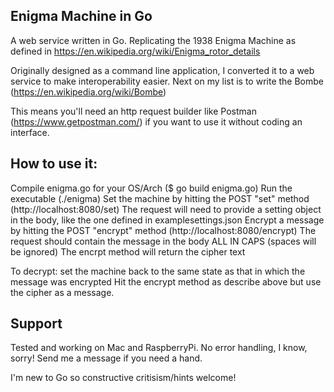 ## Enigma Machine in Go
A web service written in Go. Replicating the 1938 Enigma Machine as defined in https://en.wikipedia.org/wiki/Enigma_rotor_details

Originally designed as a command line application, I converted it to a web service to make interoperability easier. Next on my list is to write the Bombe (https://en.wikipedia.org/wiki/Bombe)

This means you'll need an http request builder like Postman (https://www.getpostman.com/) if you want to use it without coding an interface.

## How to use it:
Compile enigma.go for your OS/Arch ($ go build enigma.go)
Run the executable (./enigma)
Set the machine by hitting the POST "set" method (http://localhost:8080/set)
The request will need to provide a setting object in the body, like the one defined in examplesettings.json
Encrypt a message by hitting the POST "encrypt" method (http://localhost:8080/encrypt)
The request should contain the message in the body ALL IN CAPS (spaces will be ignored)
The encrpt method will return the cipher text

To decrypt: set the machine back to the same state as that in which the message was encrypted
Hit the encrypt method as describe above but use the cipher as a message.

## Support
Tested and working on Mac and RaspberryPi. No error handling, I know, sorry! Send me a message if you need a hand.

I'm new to Go so constructive critisism/hints welcome!